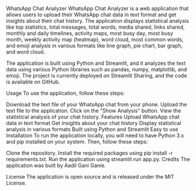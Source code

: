 WhatsApp Chat Analyzer
WhatsApp Chat Analyzer is a web application that allows users to upload their WhatsApp chat data in text format and get insights about their chat history. The application displays statistical analysis like top statistics, total messages, total words, media shared, links shared, monthly and daily timelines, activity maps, most busy day, most busy month, weekly activity map (heatmap), word cloud, most common words, and emoji analysis in various formats like line graph, pie chart, bar graph, and word cloud.

The application is built using Python and Streamlit, and it analyzes the text data using various Python libraries such as pandas, numpy, matplotlib, and emoji. The project is currently deployed on Streamlit Sharing, and the code is available on GitHub.

Usage
To use the application, follow these steps:

Download the text file of your WhatsApp chat from your phone.
Upload the text file to the application.
Click on the "Show Analysis" button.
View the statistical analysis of your chat history.
Features
Upload WhatsApp chat data in text format
Get insights about your chat history
Display statistical analysis in various formats
Built using Python and Streamlit
Easy to use
Installation
To run the application locally, you will need to have Python 3.x and pip installed on your system. Then, follow these steps:

Clone the repository.
Install the required packages using pip install -r requirements.txt.
Run the application using streamlit run app.py.
Credits
The application was built by Aadil Gani Ganie.

License
The application is open source and is released under the MIT License.

